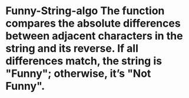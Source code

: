 # Funny-String-algo The function compares the absolute differences between adjacent characters in the string and its reverse. If all differences match, the string is "Funny"; otherwise, it’s "Not Funny".
